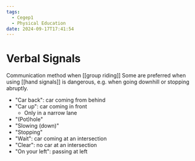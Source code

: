 ```yaml
---
tags:
  - Cegep1
  - Physical Education
date: 2024-09-17T17:41:54
---
```


# Verbal Signals

Communication method when [[group riding]]
Some are preferred when using [[hand signals]] is dangerous, e.g. when going downhill or stopping abruptly.

- "Car back": car coming from behind
- "Car up": car coming in front
	- Only in a narrow lane
- "(Pot)hole"
- "Slowing (down)"
- "Stopping"
- "Wait": car coming at an intersection
- "Clear": no car at an intersection
- "On your left": passing at left